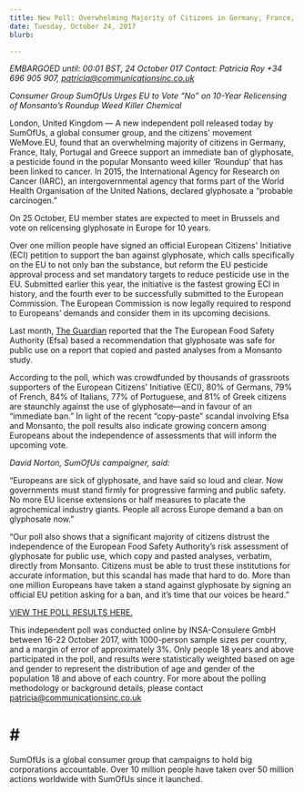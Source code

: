 ```yaml
---
title: New Poll: Overwhelming Majority of Citizens in Germany, France, Italy, Portugal and Greece Want Immediate Ban of Glyphosate
date: Tuesday, October 24, 2017
blurb: 

---
```


*EMBARGOED until: 00:01 BST, 24 October 017*
*Contact: Patricia Roy +34 696 905 907, patricia@communicationsinc.co.uk*

*Consumer Group SumOfUs Urges EU to Vote “No” on 10-Year*
 *Relicensing of Monsanto’s Roundup Weed Killer Chemical*

London, United Kingdom — A new independent poll released today by SumOfUs, a global consumer group, and the citizens' movement WeMove.EU, found that an overwhelming majority of citizens in Germany, France, Italy, Portugal and Greece support an immediate ban of glyphosate, a pesticide found in the popular Monsanto weed killer ‘Roundup’ that has been linked to cancer. In 2015, the International Agency for Research on Cancer (IARC), an intergovernmental agency that forms part of the World Health Organisation of the United Nations, declared glyphosate a “probable carcinogen.”

On 25 October, EU member states are expected to meet in Brussels and vote on relicensing glyphosate in Europe for 10 years.

Over one million people have signed an official European Citizens' Initiative (ECI) petition to support the ban against glyphosate, which calls specifically on the EU to not only ban the substance, but reform the EU pesticide approval process and set mandatory targets to reduce pesticide use in the EU. Submitted earlier this year, the initiative is the fastest growing ECI in history, and the fourth ever to be successfully submitted to the European Commission. The European Commission is now legally required to respond to Europeans’ demands and consider them in its upcoming decisions.

Last month, [The Guardian](https://www.theguardian.com/environment/2017/sep/15/eu-report-on-weedkiller-safety-copied-text-from-monsanto-study) reported that the The European Food Safety Authority (Efsa) based a recommendation that glyphosate was safe for public use on a report that copied and pasted analyses from a Monsanto study.

According to the poll, which was crowdfunded by thousands of grassroots supporters of the European Citizens' Initiative (ECI), 80% of Germans, 79% of French, 84% of Italians, 77% of Portuguese, and 81% of Greek citizens are staunchly against the use of glyphosate—and in favour of an “immediate ban.” In light of the recent “copy-paste” scandal involving Efsa and Monsanto, the poll results also indicate growing concern among Europeans about the independence of assessments that will inform the upcoming vote. 

*David Norton, SumOfUs campaigner, said:*

“Europeans are sick of glyphosate, and have said so loud and clear. Now governments must stand firmly for progressive farming and public safety. No more EU license extensions or half measures to placate the agrochemical industry giants. People all across Europe demand a ban on glyphosate now.”

“Our poll also shows that a significant majority of citizens distrust the independence of the European Food Safety Authority’s risk assessment of glyphosate for public use, which copy and pasted analyses, verbatim, directly from Monsanto. Citizens must be able to trust these institutions for accurate information, but this scandal has made that hard to do. More than one million Europeans have taken a stand against glyphosate by signing an official EU petition asking for a ban, and it’s time that our voices be heard.” 

[VIEW THE POLL RESULTS HERE.](https://s3.amazonaws.com/s3.sumofus.org/images/Summary_results_glyphosate_INSA_Oct_2017.pdf)

This independent poll was conducted online by INSA-Consulere GmbH between 16-22 October 2017, with 1000-person sample sizes per country, and a margin of error of approximately 3%. Only people 18 years and above participated in the poll, and results were statistically weighted based on age and gender to represent the distribution of age and gender of the population 18 and above of each country. For more about the polling methodology or background details, please contact patricia@communicationsinc.co.uk


# # # 

SumOfUs is a global consumer group that campaigns to hold big corporations accountable. Over 10 million people have taken over 50 million actions worldwide with SumOfUs since it launched.   
